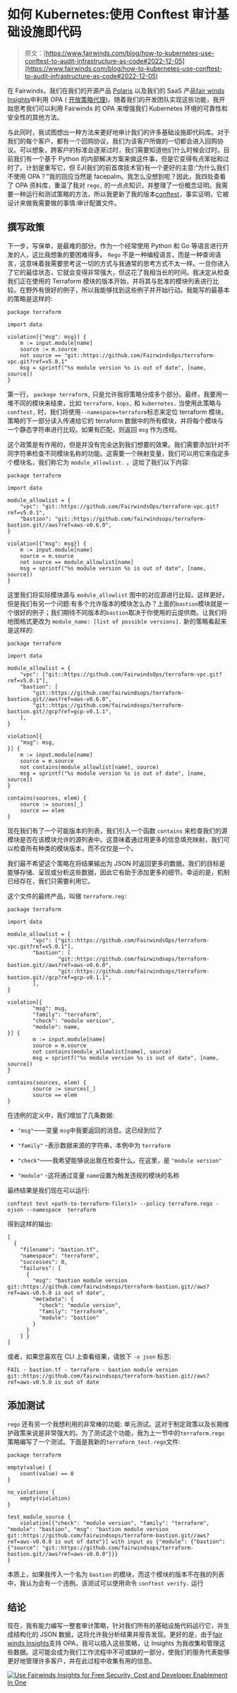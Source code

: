 # 如何 Kubernetes:使用 Conftest 审计基础设施即代码

> 原文：[https://www.fairwinds.com/blog/how-to-kubernetes-use-conftest-to-audit-infrastructure-as-code#2022-12-05](https://www.fairwinds.com/blog/how-to-kubernetes-use-conftest-to-audit-infrastructure-as-code#2022-12-05)

 在  Fairwinds，我们在我们的开源产品  [Polaris](https://github.com/fairwindsops/polaris "Fairwinds Polaris") 以及我们的 SaaS 产品[fair winds Insights](/insights "Fairwinds Insights")中利用 OPA ( [开放策略代理](https://www.openpolicyagent.org/ "Open Policy Agent"))。随着我们的开发团队实现这些功能，我开始思考我们可以利用 Fairwinds 的 OPA 来增强我们 Kubernetes 环境的可靠性和安全性的其他方法。

与此同时，我试图想出一种方法来更好地审计我们的许多基础设施即代码库。对于我们的每个客户，都有一个回购协议，我们为该客户所做的一切都会进入回购协议。可以想象，跨客户的标准会逐渐过时，我们需要知道他们什么时候会过时。目前我们有一个基于 Python 的内部解决方案来做这件事，但是它变得有点笨拙和过时了。计划是重写它，但 EJ(我们的前首席技术官)有一个更好的主意:“为什么我们不使用 OPA？”我的回应当然是 facepalm。我怎么没想到呢？因此，我四处查看了 OPA 资料库，重温了我对  `rego,` 的一点点知识，并整理了一份概念证明。我需要一种运行和测试策略的方法，所以我更新了我的版本[conftest](https://github.com/open-policy-agent/conftest "conftest")，事实证明，它被设计来做我需要做的事情:审计配置文件。

## 撰写政策

下一步，写保单，是最难的部分。作为一个经常使用 Python 和 Go 等语言进行开发的人，这比我想象的要困难得多。  `Rego` 不是一种编程语言，而是一种查询语言，这意味着我需要思考这一切的方式与我通常的思考方式不太一样。一旦你进入了它的最佳状态，它就会变得非常强大，但这花了我相当长的时间。我决定从检查我们正在使用的 Terraform 模块的版本开始，并将其与批准的模块列表进行比较。在野外有很好的例子，所以我能够找到这些例子并开始行动。我能写的最基本的策略是这样的:

```
package terraform

import data

violation[{"msg": msg}] {
    m := input.module[name]
    source := m.source
    not source == "git::https://github.com/FairwindsOps/terraform-vpc.git?ref=v5.0.1"
    msg = sprintf("%s module version %s is out of date", [name, source])
}
```

第一行，  `package terraform,` 只是允许我将策略分成多个部分。最终，我要用一堆不同的模块来结束，比如  `terraform,` `kops,` 和 `kubernetes.` 当使用此策略与 `conftest,` 时，我们将使用`--namespace=terraform`标志来定位 terraform 模块。策略的下一部分读入传递给它的 terraform 数据中的所有模块，并将每个模块与一个静态字符串进行比较。如果有匹配，则返回  `msg` 作为违规。

这个政策是有作用的，但是并没有完全达到我们想要的效果。我们需要添加针对不同字符串检查不同模块名称的功能。这需要一个映射变量，我们可以用它来指定多个模块名，我们称它为  `module_allowlist.` ，这给了我们以下内容:

```
package terraform

import data

module_allowlist = {
    "vpc": "git::https://github.com/FairwindsOps/terraform-vpc.git?ref=v5.0.1",
    "bastion": "git::https://github.com/fairwindsops/terraform-bastion.git//aws?ref=aws-v0.6.0",
}

violation[{"msg": msg}] {
    m := input.module[name]
    source = m.source
    not source == module_allowlist[name]
    msg = sprintf("%s module version %s is out of date", [name, source])
} 
```

这里我们将实际模块源与  `module_allowlist` 图中的对应源进行比较。这样更好，但是我们有另一个问题:有多个允许版本的模块怎么办？上面的`bastion`模块就是一个很好的例子；我们期待不同版本的`bastion`取决于你使用的云提供商。让我们将地图格式更改为  `module_name: [list of possible versions].` 新的策略看起来是这样的:

```
package terraform

import data

module_allowlist = {
    "vpc": ["git::https://github.com/FairwindsOps/terraform-vpc.git?ref=v5.0.1"],
    "bastion": [
        "git::https://github.com/fairwindsops/terraform-bastion.git//aws?ref=aws-v0.6.0",
        "git::https://github.com/fairwindsops/terraform-bastion.git//gcp?ref=gcp-v0.1.1",
    ],
}

violation[{
    "msg": msg,
}] {
    m := input.module[name]
    source = m.source
    not contains(module_allowlist[name], source)
    msg = sprintf("%s module version %s is out of date", [name, source])
}

contains(sources, elem) {
    source := sources[_]
    source == elem
} 
```

现在我们有了一个可能版本的列表，我们引入一个函数  `contains` 来检查我们的源模块是否在该模块允许的源列表中。这意味着通过用更多的信息填充映射，我们可以检查所有种类的模块版本，而不仅仅是一个。

我们最不希望这个策略在将结果输出为 JSON 时返回更多的数据。我们的目标是能够存储、呈现或分析这些数据，因此它有助于添加更多的细节。幸运的是，机制已经存在，我们只需要利用它。

这个文件的最终产品，叫做  `terraform.reg:`

```
package terraform

import data

module_allowlist = {
        "vpc": ["git::https://github.com/FairwindsOps/terraform-vpc.git?ref=v5.0.1"],
        "bastion": [
                "git::https://github.com/fairwindsops/terraform-bastion.git//aws?ref=aws-v0.6.0",
                "git::https://github.com/fairwindsops/terraform-bastion.git//gcp?ref=gcp-v0.1.1",
        ],
}

violation[{
        "msg": msg,
        "family": "terraform",
        "check": "module version",
        "module": name,
}] {
        m := input.module[name]
        source = m.source
        not contains(module_allowlist[name], source)
        msg = sprintf("%s module version %s is out of date", [name, source])
}

contains(sources, elem) {
        source := sources[_]
        source == elem
} 
```

在违例的定义中，我们增加了几条数据:

*   `"msg"`——变量 `msg`中我要返回的消息。这已经到位了

*   `"family"` -表示数据来源的字符串，本例中为  `terraform`

*   `"check"`——我希望能够说出我在检查什么。在这里，是  `"module version"`

*   `"module"` -这将通过变量  `name`设置为触发违规的模块的名称

最终结果是我们现在可以运行:

```
conftest test <path-to-terraform-file(s)> --policy terraform.rego -ojson --namespace  terraform
```

得到这样的输出:

```
[
  {
    "filename": "bastion.tf",
    "namespace": "terraform",
    "successes": 0,
    "failures": [
      {
        "msg": "bastion module version git::https://github.com/fairwindsops/terraform-bastion.git//aws?ref=aws-v0.5.0 is out of date",
        "metadata": {
          "check": "module version",
          "family": "terraform",
          "module": "bastion"
        }
      }
    ] }
] 
```

或者，如果您喜欢在 CLI 上查看结果，请放下  `-o json` 标志:

```
FAIL - bastion.tf - terraform - bastion module version git::https://github.com/fairwindsops/terraform-bastion.git//aws?ref=aws-v0.5.0 is out of date 
```

## 添加测试

`rego` 还有另一个我想利用的非常棒的功能:  单元测试。这对于制定政策以及长期维护政策来说是非常强大的。为了测试这个功能，我为上一节中的`terraform.rego`策略编写了一个测试。下面是我新的`terraform_test.rego`文件:

```
package terraform

empty(value) {
    count(value) == 0
}

no_violations {
    empty(violation)
}

test_module_source {
    violation[{"check": "module version", "family": "terraform", "module": "bastion", "msg": "bastion module version git::https://github.com/fairwindsops/terraform-bastion.git//aws?ref=aws-v0.0.0 is out of date"}] with input as {"module": {"bastion": {"source": "git::https://github.com/fairwindsops/terraform-bastion.git//aws?ref=aws-v0.0.0"}}}
} 
```

本质上，如果我传入一个名为  `bastion` 的模块，而这个模块的版本不在我的列表中，我认为会有一个违例。该测试可以使用命令  `conftest verify.` 运行

## 结论

现在，我有能力编写一整套审计策略，针对我们所有的基础设施代码运行它，并生成结构化的 JSON 数据，这将允许我分析结果并报告发现。更好的是，由于[fair winds Insights](https://www.fairwinds.com/insights "Fairwinds Insights")支持 OPA，我可以插入这些策略，让 Insights 为我收集和管理这些数据。这可能会成为我们工作流程中不可或缺的一部分，使我们的服务代表能够更好地管理许多客户，并在此过程中收集有用的信息。

[![Use Fairwinds Insights for Free Security, Cost and Developer Enablement In One](img/7c86296320eb01b215d8e2755e9c5b9d.png)](https://cta-redirect.hubspot.com/cta/redirect/2184645/34aa4987-a1f9-438a-a145-d7d82d5c479a)